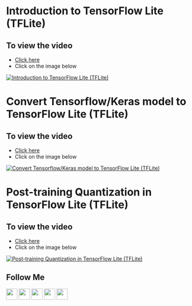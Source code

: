 # Introduction to TensorFlow Lite (TFLite)
## To view the video
* [Click here](https://youtu.be/x7E7rfO1tcc)
* Click on the image below

[![Introduction to TensorFlow Lite (TFLite)](http://img.youtube.com/vi/x7E7rfO1tcc/0.jpg)](http://www.youtube.com/watch?v=x7E7rfO1tcc)

# Convert Tensorflow/Keras model to TensorFlow Lite (TFLite)
## To view the video
* [Click here](https://youtu.be/bKLL0tAj3GE)
* Click on the image below

[![Convert Tensorflow/Keras model to TensorFlow Lite (TFLite)](http://img.youtube.com/vi/bKLL0tAj3GE/0.jpg)](http://www.youtube.com/watch?v=bKLL0tAj3GE)


# Post-training Quantization in TensorFlow Lite (TFLite)
## To view the video
* [Click here](https://youtu.be/IuyTC-_otGw)
* Click on the image below

[![Post-training Quantization in TensorFlow Lite (TFLite)](http://img.youtube.com/vi/IuyTC-_otGw/0.jpg)](http://www.youtube.com/watch?v=IuyTC-_otGw)


## Follow Me
<a href="https://twitter.com/_bhaveshbhatt" target="_blank"><img class="ai-subscribed-social-icon" src="https://bhattbhavesh91.github.io/assets/images/tw.png" width="30"></a>
<a href="https://www.youtube.com/bhaveshbhatt8791/" target="_blank"><img class="ai-subscribed-social-icon" src="https://bhattbhavesh91.github.io/assets/images/ytb.png" width="30"></a>
<a href="https://www.youtube.com/PythonTricks/" target="_blank"><img class="ai-subscribed-social-icon" src="https://bhattbhavesh91.github.io/assets/images/python_logo.png" width="30"></a>
<a href="https://github.com/bhattbhavesh91" target="_blank"><img class="ai-subscribed-social-icon" src="https://bhattbhavesh91.github.io/assets/images/gthb.png" width="30"></a>
<a href="https://www.linkedin.com/in/bhattbhavesh91/" target="_blank"><img class="ai-subscribed-social-icon" src="https://bhattbhavesh91.github.io/assets/images/lnkdn.png" width="30"></a>
